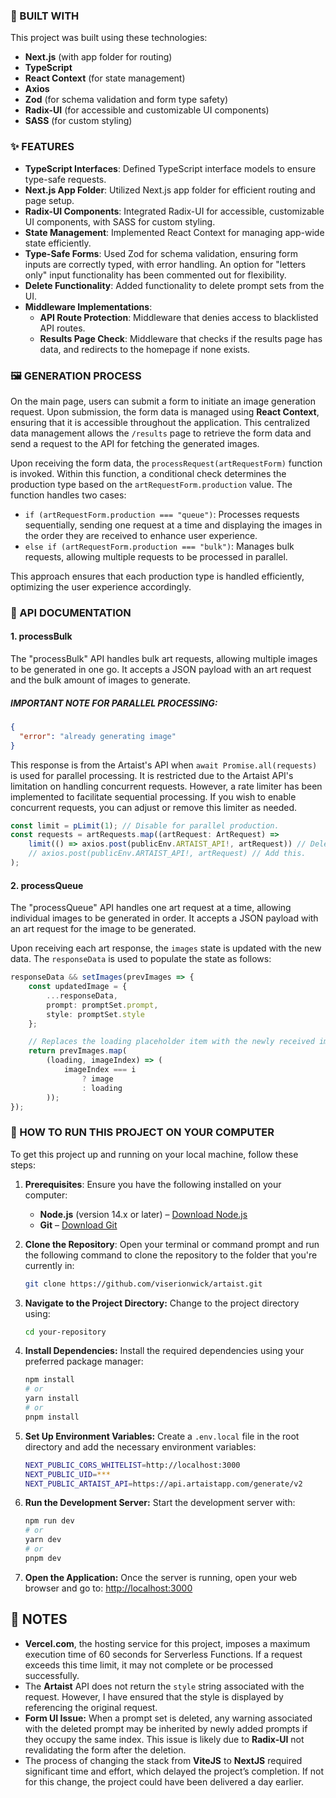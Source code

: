 ### 🧱 BUILT WITH

This project was built using these technologies:

- **Next.js** (with app folder for routing)
- **TypeScript**
- **React Context** (for state management)
- **Axios**
- **Zod** (for schema validation and form type safety)
- **Radix-UI** (for accessible and customizable UI components)
- **SASS** (for custom styling)


### ✨ FEATURES

- **TypeScript Interfaces**: Defined TypeScript interface models to ensure type-safe requests.
- **Next.js App Folder**: Utilized Next.js app folder for efficient routing and page setup.
- **Radix-UI Components**: Integrated Radix-UI for accessible, customizable UI components, with SASS for custom styling.
- **State Management**: Implemented React Context for managing app-wide state efficiently.
- **Type-Safe Forms**: Used Zod for schema validation, ensuring form inputs are correctly typed, with error handling. An option for "letters only" input functionality has been commented out for flexibility.
- **Delete Functionality**: Added functionality to delete prompt sets from the UI.
- **Middleware Implementations**:
  - **API Route Protection**: Middleware that denies access to blacklisted API routes.
  - **Results Page Check**: Middleware that checks if the results page has data, and redirects to the homepage if none exists.


### 🖼️ GENERATION PROCESS

On the main page, users can submit a form to initiate an image generation request. Upon submission, the form data is managed using **React Context**, ensuring that it is accessible throughout the application. This centralized data management allows the `/results` page to retrieve the form data and send a request to the API for fetching the generated images.

Upon receiving the form data, the `processRequest(artRequestForm)` function is invoked. Within this function, a conditional check determines the production type based on the `artRequestForm.production` value. The function handles two cases:

- `if (artRequestForm.production === "queue")`: Processes requests sequentially, sending one request at a time and displaying the images in the order they are received to enhance user experience.
- `else if (artRequestForm.production === "bulk")`: Manages bulk requests, allowing multiple requests to be processed in parallel.

This approach ensures that each production type is handled efficiently, optimizing the user experience accordingly.


### 📡 API DOCUMENTATION

#### 1. **processBulk**

The "processBulk" API handles bulk art requests, allowing multiple images to be generated in one go. It accepts a JSON payload with an art request and the bulk amount of images to generate.

##### IMPORTANT NOTE FOR PARALLEL PROCESSING:

```json
{
  "error": "already generating image"
}
```

This response is from the Artaist's API when `await Promise.all(requests)` is used for parallel processing. It is restricted due to the Artaist API's limitation on handling concurrent requests. However, a rate limiter has been implemented to facilitate sequential processing. If you wish to enable concurrent requests, you can adjust or remove this limiter as needed.

```typescript
const limit = pLimit(1); // Disable for parallel production.
const requests = artRequests.map((artRequest: ArtRequest) =>
    limit(() => axios.post(publicEnv.ARTAIST_API!, artRequest)) // Delete this.
    // axios.post(publicEnv.ARTAIST_API!, artRequest) // Add this.
);
```

#### 2. **processQueue**

The "processQueue" API handles one art request at a time, allowing individual images to be generated in order. It accepts a JSON payload with an art request for the image to be generated.

Upon receiving each art response, the `images` state is updated with the new data. The `responseData` is used to populate the state as follows:

```typescript
responseData && setImages(prevImages => {
    const updatedImage = {
        ...responseData,
        prompt: promptSet.prompt,
        style: promptSet.style
    };

    // Replaces the loading placeholder item with the newly received image.
    return prevImages.map(
        (loading, imageIndex) => (
            imageIndex === i
                ? image
                : loading
        ));
});
```

### 🚀 HOW TO RUN THIS PROJECT ON YOUR COMPUTER
To get this project up and running on your local machine, follow these steps:

1. **Prerequisites**:
   Ensure you have the following installed on your computer:
   - **Node.js** (version 14.x or later) – [Download Node.js](https://nodejs.org/)
   - **Git** – [Download Git](https://git-scm.com/)

2. **Clone the Repository**:
   Open your terminal or command prompt and run the following command to clone the repository to the folder that you're currently in:
   ```bash
   git clone https://github.com/viserionwick/artaist.git
   ```
3. **Navigate to the Project Directory:** Change to the project directory using:
   ```bash
   cd your-repository
   ```
4. **Install Dependencies:** Install the required dependencies using your preferred package manager:
   ```bash
   npm install
   # or
   yarn install
   # or
   pnpm install
   ```
5. **Set Up Environment Variables:** Create a `.env.local` file in the root directory and add the necessary environment variables:
   ```bash
   NEXT_PUBLIC_CORS_WHITELIST=http://localhost:3000
   NEXT_PUBLIC_UID=***
   NEXT_PUBLIC_ARTAIST_API=https://api.artaistapp.com/generate/v2
   ```
6. **Run the Development Server:** Start the development server with:
   ```bash
   npm run dev
   # or
   yarn dev
   # or
   pnpm dev
   ```
7. **Open the Application:** Once the server is running, open your web browser and go to: [http://localhost:3000](http://localhost:3000)


## 📝 NOTES
- **Vercel.com**, the hosting service for this project, imposes a maximum execution time of 60 seconds for Serverless Functions. If a request exceeds this time limit, it may not complete or be processed successfully.
- The **Artaist** API does not return the `style` string associated with the request. However, I have ensured that the style is displayed by referencing the original request.
- **Form UI Issue:** When a prompt set is deleted, any warning associated with the deleted prompt may be inherited by newly added prompts if they occupy the same index. This issue is likely due to **Radix-UI** not revalidating the form after the deletion.
- The process of changing the stack from **ViteJS** to **NextJS** required significant time and effort, which delayed the project’s completion. If not for this change, the project could have been delivered a day earlier.